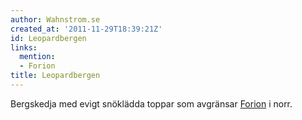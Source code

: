 ```yaml
---
author: Wahnstrom.se
created_at: '2011-11-29T18:39:21Z'
id: Leopardbergen
links:
  mention:
  - Forion
title: Leopardbergen
---
```


Bergskedja med evigt snöklädda toppar som avgränsar [Forion] i norr.

  [Forion]: Forion
